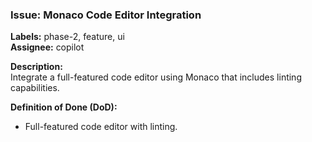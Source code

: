 ### Issue: Monaco Code Editor Integration

**Labels:** phase-2, feature, ui  
**Assignee:** copilot

**Description:**  
Integrate a full-featured code editor using Monaco that includes linting capabilities.

**Definition of Done (DoD):**

- Full-featured code editor with linting.
